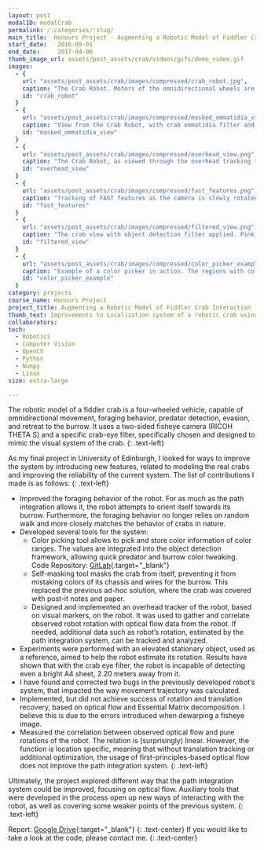 ```yaml
---
layout: post
modalID: modalCrab
permalink: /:categories/:slug/
main_title:  Honours Project - Augmenting a Robotic Model of Fiddler Crab Interaction
start_date:   2016-09-01
end_date:     2017-04-06
thumb_image_url: assets/post_assets/crab/videos/gifs/demo_video.gif
images:
  - {
    url: "assets/post_assets/crab/images/compressed/crab_robot.jpg",
    caption: "The Crab Robot. Motors of the omnidirectional wheels are powered by the Arduino board. Images from the two-sided fisheye camera are processed by the FitPC with Linux Mint (green box). In the middle, connected with the rainbow cable, you can see a small Inertial Measurement Unit (IMU).",
    id: "crab_robot"
  }
  - {
    url: "assets/post_assets/crab/images/compressed/masked_ommatidia_view.png",
    caption: "View from the Crab Robot, with crab ommatidia filter and robot's self-masking applied. Ommatidia are clusters of photosensitive cells in an eye of arthropods. Crab eyes allow them to see in high resolution along the horizon, but with a low resolution above and below it. The filter was created by Theodoros Stouraitis and Evripidis Gkanias",
    id: "masked_ommatidia_view"
  }
  - {
    url: "assets/post_assets/crab/images/compressed/overhead_view.png",
    caption: "The Crab Robot, as viewed through the overhead tracking tool. I have attached colored sheets to the robot to be able to detect its orientation. Centroids of the detected sheets and the calculated orientation of the robot are displayed.",
    id: "overhead_view"
  }
  - {
    url: "assets/post_assets/crab/images/compressed/fast_features.png",
    caption: "Tracking of FAST features as the camera is slowly rotated to the right. Here, roll, pitch and yaw are not yet correlated with actual orientation.",
    id: "fast_features"
  }
  - {
    url: "assets/post_assets/crab/images/compressed/filtered_view.png",
    caption: "The crab view with object detection filter applied. Pink was chosen as the color for significant objects. Both the burrow (pink sheets of paper below the horizon), and the predator (pink object above the horizon) would be highlighted.",
    id: "filtered_view"
  }
  - {
    url: "assets/post_assets/crab/images/compressed/color_picker_example.png",
    caption: "Example of a color picker in action. The regions with colors between min and max are detected, with the min and max values saved upon user input.",
    id: "color_picker_example"
  }
category: projects
course_name: Honours Project
project_title: Augmenting a Robotic Model of Fiddler Crab Interaction
thumb_text: Improvements to Localization system of a robotic crab using Optical Flow
collaborators:
tech:
  - Robotics
  - Computer Vision
  - OpenCV
  - Python
  - Numpy
  - Linux
size: extra-large

---
```


<div class="post-content-markdown">

The robotic model of a fiddler crab is a four-wheeled vehicle, capable of omnidirectional movement, foraging behavior, predator detection, evasion, and retreat to the burrow. It uses a two-sided fisheye camera (RICOH THETA S) and a specific crab-eye filter, specifically chosen and designed to mimic the visual system of the crab.
{: .text-left}

As my final project in University of Edinburgh, I looked for ways to improve the system by introducing new features, related to modeling the real crabs and improving the reliability of the current system. The list of contributions I made is as follows:
{: .text-left}

* Improved the foraging behavior of the robot. For as much as the path integration allows it, the robot attempts to orient itself towards its burrow. Furthermore, the foraging behavior no longer relies on random walk and more closely matches the behavior of crabs in nature.
* Developed several tools for the system:
  *  Color picking tool allows to pick and store color information of color ranges. The values are integrated into the object detection framework, allowing quick predator and burrow color tweaking. Code Repository: [GitLab](https://gitlab.com/LinasKo/camera_color_picker){:target="_blank"}
  * Self-masking tool masks the crab from itself, preventing it from mistaking colors of its chassis and wires for the burrow. This replaced the previous ad-hoc solution, where the crab was covered with post-it notes and paper.
  * Designed and implemented an overhead tracker of the robot, based on visual markers, on the robot. It was used to gather and correlate observed robot rotation with optical flow data from the robot. If needed, additional data such as robot’s rotation, estimated by the path integration system, can be tracked and analyzed.
* Experiments were performed with an elevated stationary object, used as a reference, aimed to help the robot estimate its rotation. Results have shown that with the crab eye filter, the robot is incapable of detecting even a bright A4 sheet, 2.20 meters away from it.
* I have found and corrected two bugs in the previously developed robot’s system, that impacted the way movement trajectory was calculated.
* Implemented, but did not achieve success of rotation and translation recovery, based on optical flow and Essential Matrix decomposition. I believe this is due to the errors introduced when dewarping a fisheye image.
* Measured the correlation between observed optical flow and pure rotations of the robot. The relation is (surprisingly) linear. However, the function is location specific, meaning that without translation tracking or additional optimization, the usage of first-principles-based optical flow does not improve the path integration system.
{: .text-left}

Ultimately, the project explored different way that the path integration system could be improved, focusing on optical flow. Auxiliary tools that were developed in the process open up new ways of interacting with the robot, as well as covering some weaker points of the previous system.
{: .text-left}

Report: [Google Drive](https://drive.google.com/open?id=1rj-FLRGEFZqU6gGy-3McNmzT2M3d3hOd){:target="_blank"}
{: .text-center}
If you would like to take a look at the code, please contact me.
{: .text-center}

</div>
